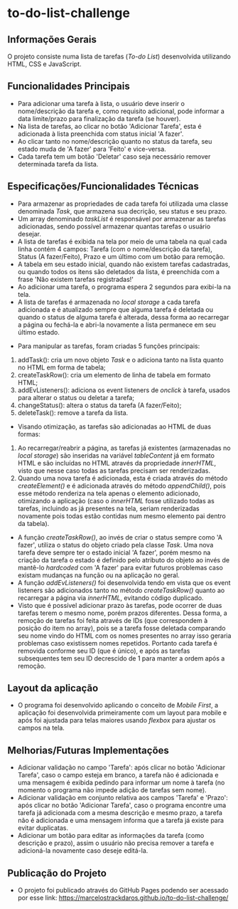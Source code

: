 # to-do-list-challenge

## Informações Gerais

O projeto consiste numa lista de tarefas (*To-do List*) desenvolvida utilizando HTML, CSS e JavaScript.

## Funcionalidades Principais

- Para adicionar uma tarefa à lista, o usuário deve inserir o nome/descrição da tarefa e, como requisito adicional, pode informar a data limite/prazo para finalização da tarefa (se houver).
- Na lista de tarefas, ao clicar no botão 'Adicionar Tarefa', esta é adicionada à lista preenchida com status inicial 'A fazer'.
- Ao clicar tanto no nome/descrição quanto no status da tarefa, seu estado muda de 'A fazer' para 'Feito' e vice-versa.
- Cada tarefa tem um botão 'Deletar' caso seja necessário remover determinada tarefa da lista.

## Especificações/Funcionalidades Técnicas

- Para armazenar as propriedades de cada tarefa foi utilizada uma classe denominada *Task*, que armazena sua decrição, seu status e seu prazo.
- Um array denominado *taskList* é responsável por armazenar as tarefas adicionadas, sendo possível armazenar quantas tarefas o usuário desejar.
- A lista de tarefas é exibida na tela por meio de uma tabela na qual cada linha contém 4 campos: Tarefa (com o nome/descrição da tarefa), Status (A fazer/Feito), Prazo e um último com um botão para remoção.
- A tabela em seu estado inicial, quando não existem tarefas cadastradas, ou quando todos os itens são deletados da lista, é preenchida com a frase 'Não existem tarefas registradas!'
- Ao adicionar uma tarefa, o programa espera 2 segundos para exibi-la na tela.
- A lista de tarefas é armazenada no *local storage* a cada tarefa adicionada e é atualizado sempre que alguma tarefa é deletada ou quando o status de alguma tarefa é alterada, dessa forma ao recarregar a página ou fechá-la e abri-la novamente a lista permanece em seu último estado.
* Para manipular as tarefas, foram criadas 5 funções principais:
1) addTask(): cria um novo objeto *Task* e o adiciona tanto na lista quanto no HTML em forma de tabela;
2) createTaskRow(): cria um elemento de linha de tabela em formato HTML;
3) addEvListeners(): adiciona os event listeners de *onclick* à tarefa, usados para alterar o status ou deletar a tarefa;
4) changeStatus(): altera o status da tarefa (A fazer/Feito);
5) deleteTask(): remove a tarefa da lista.
* Visando otimização, as tarefas são adicionadas ao HTML de duas formas:
1) Ao recarregar/reabrir a página, as tarefas já existentes (armazenadas no *local storage*) são inseridas na variável *tableContent* já em formato HTML e são incluídas no HTML através da propriedade *innerHTML*, visto que nesse caso todas as tarefas precisam ser renderizadas.
2) Quando uma nova tarefa é adicionada, esta é criada através do método *createElement()* e é adicionada através do método *appendChild()*, pois esse método renderiza na tela apenas o elemento adicionado, otimizando a aplicação (caso o *innerHTML* fosse utilizado todas as tarefas, incluindo as já presentes na tela, seriam renderizadas novamente pois todas estão contidas num mesmo elemento pai dentro da tabela).
- A função *createTaskRow()*, ao invés de criar o status sempre como 'A fazer', utiliza o status do objeto criado pela classe *Task*. Uma nova tarefa deve sempre ter o estado inicial 'A fazer', porém mesmo na criação da tarefa o estado é definido pelo atributo do objeto ao invés de mantê-lo *hardcoded* com 'A fazer' para evitar futuros problemas caso existam mudanças na função ou na aplicação no geral.
- A função *addEvListeners()* foi desenvolvida tendo em vista que os event listeners são adicionados tanto no método *createTaskRow()* quanto ao recarregar a página via *innerHTML*, evitando código duplicado.
- Visto que é possível adicionar prazo às tarefas, pode ocorrer de duas tarefas terem o mesmo nome, porém prazos diferentes. Dessa forma, a remoção de tarefas foi feita através de IDs (que correspondem à posição do item no array), pois se a tarefa fosse deletada comparando seu nome vindo do HTML com os nomes presentes no array isso geraria problemas caso existissem nomes repetidos. Portanto cada tarefa é removida conforme seu ID (que é único), e após as tarefas subsequentes tem seu ID decrescido de 1 para manter a ordem após a remoção.

## Layout da aplicação

- O programa foi desenvolvido aplicando o conceito de *Mobile First*, a aplicação foi desenvolvida primeiramente com um layout para mobile e após foi ajustada para telas maiores usando *flexbox* para ajustar os campos na tela.

## Melhorias/Futuras Implementações

- Adicionar validação no campo 'Tarefa': após clicar no botão 'Adicionar Tarefa', caso o campo esteja em branco, a tarefa não é adicionada e uma mensagem é exibida pedindo para informar um nome à tarefa (no momento o programa não impede adição de tarefas sem nome).
- Adicionar validação em conjunto relativa aos campos 'Tarefa' e 'Prazo': após clicar no botão 'Adicionar Tarefa', caso o programa encontre uma tarefa já adicionada com a mesma descrição e mesmo prazo, a tarefa não é adicionada e uma mensagem informa que a tarefa já existe para evitar duplicatas.
- Adicionar um botão para editar as informações da tarefa (como descrição e prazo), assim o usuário não precisa remover a tarefa e adicioná-la novamente caso deseje editá-la.

## Publicação do Projeto

- O projeto foi publicado através do GitHub Pages podendo ser acessado por esse link: https://marcelostrackdaros.github.io/to-do-list-challenge/
